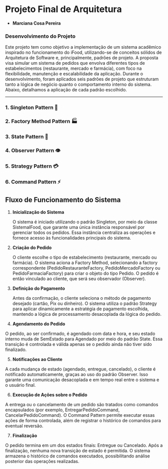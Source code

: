# Projeto Final de Arquitetura

- **Marciana Cosa Pereira**

### Desenvolvimento do Projeto

Este projeto tem como objetivo a implementação de um sistema acadêmico inspirado no funcionamento do iFood, utilizando-se de conceitos sólidos de Arquitetura de Software e, principalmente, padrões de projeto. A proposta visa simular um sistema de pedidos que envolva diferentes tipos de estabelecimentos (restaurante, mercado e farmácia), com foco na flexibilidade, manutenção e escalabilidade da aplicação.
Durante o desenvolvimento, foram aplicados seis padrões de projeto que estruturam tanto a lógica de negócio quanto o comportamento interno do sistema. Abaixo, detalhamos a aplicação de cada padrão escolhido.

---

### 1. Singleton Pattern 🏢
### 2. Factory Method Pattern 🏭
### 3. State Pattern 🔄
### 4. Observer Pattern 👁️
### 5. Strategy Pattern 💳
### 6. Command Pattern ⚡


## Fluxo de Funcionamento do Sistema

1. **Inicialização do Sistema**
   
    O sistema é iniciado utilizando o padrão Singleton, por meio da classe SistemaIFood, que garante uma única instância responsável por gerenciar todos os pedidos.
    Essa instância centraliza as operações e fornece acesso às funcionalidades principais do sistema.

2. **Criação do Pedido**
   
   O cliente escolhe o tipo de estabelecimento (restaurante, mercado ou farmácia).
   O sistema aciona a Factory Method, selecionando a factory correspondente (PedidoRestauranteFactory, PedidoMercadoFactory ou PedidoFarmaciaFactory) para criar o objeto do tipo Pedido.
   O pedido é então vinculado ao cliente, que será seu observador (Observer).

3. **Definição do Pagamento**
   
   Antes da confirmação, o cliente seleciona o método de pagamento desejado (cartão, Pix ou dinheiro).
   O sistema utiliza o padrão Strategy para aplicar dinamicamente a estratégia de pagamento escolhida, mantendo a lógica de processamento desacoplada da lógica do pedido.

4. **Agendamento do Pedido**
   
  O pedido, ao ser confirmado, é agendado com data e hora, e seu estado interno muda de SemEstado para Agendado por meio do padrão State.
  Essa transição é controlada e válida apenas se o pedido ainda não tiver sido finalizado.

5. **Notificações ao Cliente**
   
  A cada mudança de estado (agendado, entregue, cancelado), o cliente é notificado automaticamente, graças ao uso do padrão Observer.
  Isso garante uma comunicação desacoplada e em tempo real entre o sistema e o usuário final.

6. **Execução de Ações sobre o Pedido**
    
 A entrega ou o cancelamento de um pedido são tratados como comandos encapsulados (por exemplo, EntregarPedidoCommand, CancelarPedidoCommand).
 O Command Pattern permite executar essas ações de forma controlada, além de registrar o histórico de comandos para eventual reversão.

7. **Finalização**
    
 O pedido termina em um dos estados finais: Entregue ou Cancelado.
Após a finalização, nenhuma nova transição de estado é permitida.
O sistema armazena o histórico de comandos executados, possibilitando análise posterior das operações realizadas.


